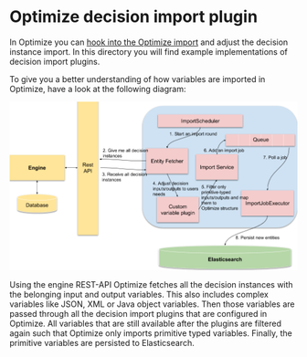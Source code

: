 # Optimize decision import plugin

In Optimize you can [hook into the Optimize import](https://docs.camunda.org/optimize/latest/technical-guide/plugins/decision-import/) 
and adjust the decision instance import. In this directory you will find example implementations of decision import plugins.

To give you a better understanding of how variables are imported in Optimize, 
have a look at the following diagram:

![Decision Import][1]

Using the engine REST-API Optimize fetches all the decision instances with the belonging input and output variables.
This also includes complex variables like JSON, XML or Java object variables. Then those variables are 
passed through all the decision import plugins that are configured in Optimize. All variables 
that are still available after the plugins are filtered again such that Optimize
only imports primitive typed variables. Finally, the primitive variables are 
persisted to Elasticsearch.

[1]: ../docs/optimize-decision-import.png
